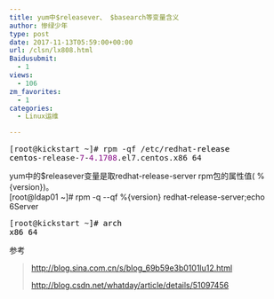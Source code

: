 ```yaml
---
title: yum中$releasever、 $basearch等变量含义
author: 惨绿少年
type: post
date: 2017-11-13T05:59:00+00:00
url: /clsn/lx808.html
Baidusubmit:
  - 1
views:
  - 106
zm_favorites:
  - 1
categories:
  - Linux运维

---
```

<div class="cnblogs_code">
  <pre>[root@kickstart ~]# rpm -qf /etc/redhat-<span style="color: #000000;">release 
centos</span>-release-<span style="color: #800080;">7</span>-<span style="color: #800080;">4.1708</span>.el7.centos.x86_64</pre>
</div>

<div>
  yum中的$releasever变量是取redhat-release-server rpm包的属性值(&nbsp;%{version})。
</div>

<div>
  <div>
    [root@ldap01 ~]# rpm -q --qf %{version} redhat-release-server;echo
  </div>
  
  <div>
    6Server
  </div>
</div>

<div class="cnblogs_code">
  <pre>[root@kickstart ~<span style="color: #000000;">]# arch
x86_64</span></pre>
</div>

参考&nbsp;

> http://blog.sina.com.cn/s/blog_69b59e3b0101lu12.html
> 
> http://blog.csdn.net/whatday/article/details/51097456